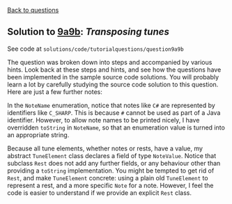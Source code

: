 [Back to questions](../README.md)

## Solution to [9a9b](../questions/9a9b): *Transposing tunes*

See code at `solutions/code/tutorialquestions/question9a9b`

The question was broken down into steps and accompanied by various hints.  Look back at these
steps and hints, and see how the questions have been implemented in the sample source code solutions.
You will probably learn a lot by carefully studying the source code solution to this question.
Here are just a few
further notes:

In the `NoteName` enumeration, notice that notes like `C#` are represented by identifiers like `C_SHARP`.
This is because `#` cannot be used as part of a Java identifier.  However, to allow note names to be printed nicely, I have
overridden `toString` in `NoteName`, so that an enumeration value is turned into an appropriate string.

Because all tune elements, whether notes or rests, have a value, my abstract `TuneElement` class declares a field of type
`NoteValue`.  Notice that subclass `Rest` does not add any further fields, or any behaviour other than providing a
`toString` implementation.  You might be tempted to get rid of `Rest`, and make `TuneElement` concrete:
using a plain old `TuneElement` to represent a rest, and a more specific `Note` for a note.  However, I feel the
code is easier to understand if we provide an explicit `Rest` class.

